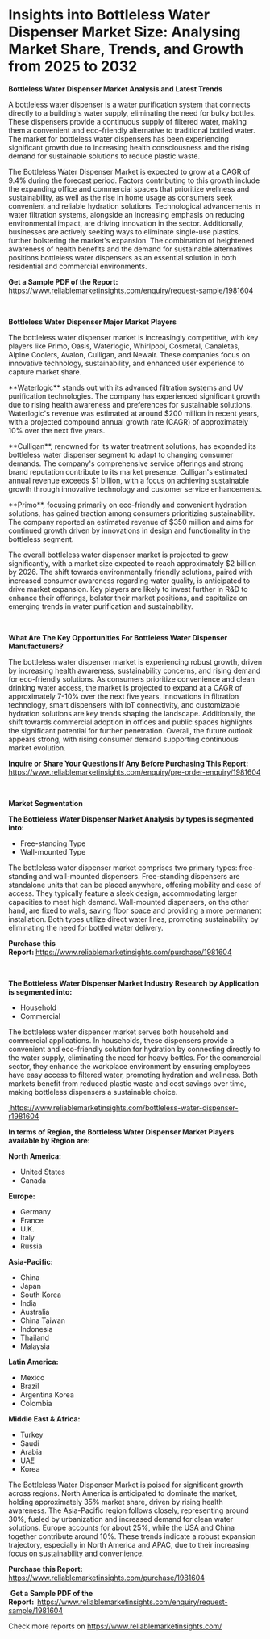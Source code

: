 <p><h1>Insights into Bottleless Water Dispenser Market Size: Analysing Market Share, Trends, and Growth from 2025 to 2032</h1></p><p><strong>Bottleless Water Dispenser Market Analysis and Latest Trends</strong></p>
<p><p>A bottleless water dispenser is a water purification system that connects directly to a building's water supply, eliminating the need for bulky bottles. These dispensers provide a continuous supply of filtered water, making them a convenient and eco-friendly alternative to traditional bottled water. The market for bottleless water dispensers has been experiencing significant growth due to increasing health consciousness and the rising demand for sustainable solutions to reduce plastic waste.</p><p>The Bottleless Water Dispenser Market is expected to grow at a CAGR of 9.4% during the forecast period. Factors contributing to this growth include the expanding office and commercial spaces that prioritize wellness and sustainability, as well as the rise in home usage as consumers seek convenient and reliable hydration solutions. Technological advancements in water filtration systems, alongside an increasing emphasis on reducing environmental impact, are driving innovation in the sector. Additionally, businesses are actively seeking ways to eliminate single-use plastics, further bolstering the market's expansion. The combination of heightened awareness of health benefits and the demand for sustainable alternatives positions bottleless water dispensers as an essential solution in both residential and commercial environments.</p></p>
<p><strong>Get a Sample PDF of the Report:&nbsp;</strong> <a href="https://www.reliablemarketinsights.com/enquiry/request-sample/1981604?utm_campaign=2285&utm_medium=2&utm_source=Github&utm_content=ia&utm_term=08022025&utm_id=bottleless-water-dispenser">https://www.reliablemarketinsights.com/enquiry/request-sample/1981604</a></p>
<p>&nbsp;</p>
<p><strong>Bottleless Water Dispenser Major Market Players</strong></p>
<p><p>The bottleless water dispenser market is increasingly competitive, with key players like Primo, Oasis, Waterlogic, Whirlpool, Cosmetal, Canaletas, Alpine Coolers, Avalon, Culligan, and Newair. These companies focus on innovative technology, sustainability, and enhanced user experience to capture market share.</p><p>**Waterlogic** stands out with its advanced filtration systems and UV purification technologies. The company has experienced significant growth due to rising health awareness and preferences for sustainable solutions. Waterlogic's revenue was estimated at around $200 million in recent years, with a projected compound annual growth rate (CAGR) of approximately 10% over the next five years.</p><p>**Culligan**, renowned for its water treatment solutions, has expanded its bottleless water dispenser segment to adapt to changing consumer demands. The company's comprehensive service offerings and strong brand reputation contribute to its market presence. Culligan's estimated annual revenue exceeds $1 billion, with a focus on achieving sustainable growth through innovative technology and customer service enhancements.</p><p>**Primo**, focusing primarily on eco-friendly and convenient hydration solutions, has gained traction among consumers prioritizing sustainability. The company reported an estimated revenue of $350 million and aims for continued growth driven by innovations in design and functionality in the bottleless segment.</p><p>The overall bottleless water dispenser market is projected to grow significantly, with a market size expected to reach approximately $2 billion by 2026. The shift towards environmentally friendly solutions, paired with increased consumer awareness regarding water quality, is anticipated to drive market expansion. Key players are likely to invest further in R&D to enhance their offerings, bolster their market positions, and capitalize on emerging trends in water purification and sustainability.</p></p>
<p>&nbsp;</p>
<p><strong>What Are The Key Opportunities For Bottleless Water Dispenser Manufacturers?</strong></p>
<p><p>The bottleless water dispenser market is experiencing robust growth, driven by increasing health awareness, sustainability concerns, and rising demand for eco-friendly solutions. As consumers prioritize convenience and clean drinking water access, the market is projected to expand at a CAGR of approximately 7-10% over the next five years. Innovations in filtration technology, smart dispensers with IoT connectivity, and customizable hydration solutions are key trends shaping the landscape. Additionally, the shift towards commercial adoption in offices and public spaces highlights the significant potential for further penetration. Overall, the future outlook appears strong, with rising consumer demand supporting continuous market evolution.</p></p>
<p><strong>Inquire or Share Your Questions If Any Before Purchasing This Report:</strong> <a href="https://www.reliablemarketinsights.com/enquiry/pre-order-enquiry/1981604?utm_campaign=2285&utm_medium=2&utm_source=Github&utm_content=ia&utm_term=08022025&utm_id=bottleless-water-dispenser">https://www.reliablemarketinsights.com/enquiry/pre-order-enquiry/1981604</a></p>
<p>&nbsp;</p>
<p><strong>Market Segmentation</strong></p>
<p><strong>The Bottleless Water Dispenser Market Analysis by types is segmented into:</strong></p>
<p><ul><li>Free-standing Type</li><li>Wall-mounted Type</li></ul></p>
<p><p>The bottleless water dispenser market comprises two primary types: free-standing and wall-mounted dispensers. Free-standing dispensers are standalone units that can be placed anywhere, offering mobility and ease of access. They typically feature a sleek design, accommodating larger capacities to meet high demand. Wall-mounted dispensers, on the other hand, are fixed to walls, saving floor space and providing a more permanent installation. Both types utilize direct water lines, promoting sustainability by eliminating the need for bottled water delivery.</p></p>
<p><strong>Purchase this Report:&nbsp;</strong><a href="https://www.reliablemarketinsights.com/purchase/1981604?utm_campaign=2285&utm_medium=2&utm_source=Github&utm_content=ia&utm_term=08022025&utm_id=bottleless-water-dispenser">https://www.reliablemarketinsights.com/purchase/1981604</a></p>
<p>&nbsp;</p>
<p><strong>The Bottleless Water Dispenser Market Industry Research by Application is segmented into:</strong></p>
<p><ul><li>Household</li><li>Commercial</li></ul></p>
<p><p>The bottleless water dispenser market serves both household and commercial applications. In households, these dispensers provide a convenient and eco-friendly solution for hydration by connecting directly to the water supply, eliminating the need for heavy bottles. For the commercial sector, they enhance the workplace environment by ensuring employees have easy access to filtered water, promoting hydration and wellness. Both markets benefit from reduced plastic waste and cost savings over time, making bottleless dispensers a sustainable choice.</p></p>
<p><a href="https://www.reliablemarketinsights.com/bottleless-water-dispenser-r1981604?utm_campaign=2285&utm_medium=2&utm_source=Github&utm_content=ia&utm_term=08022025&utm_id=bottleless-water-dispenser">&nbsp;https://www.reliablemarketinsights.com/bottleless-water-dispenser-r1981604</a></p>
<p><strong>In terms of Region, the Bottleless Water Dispenser Market Players available by Region are:</strong></p>
<p>
    <p> <strong> North America: </strong>
        <ul>
            <li>United States</li>
            <li>Canada</li>
        </ul>
        </p> 
    <p> <strong> Europe: </strong>
        <ul>
            <li>Germany</li>
            <li>France</li>
            <li>U.K.</li>
            <li>Italy</li>
            <li>Russia</li>
        </ul>
        </p> 
    <p> <strong> Asia-Pacific: </strong>
        <ul>
            <li>China</li>
            <li>Japan</li>
            <li>South Korea</li>
            <li>India</li>
            <li>Australia</li>
            <li>China Taiwan</li>
            <li>Indonesia</li>
            <li>Thailand</li>
            <li>Malaysia</li>
        </ul>
        </p> 
    <p> <strong> Latin America: </strong>
        <ul>
            <li>Mexico</li>
            <li>Brazil</li>
            <li>Argentina Korea</li>
            <li>Colombia</li>
        </ul>
        </p> 
    <p> <strong> Middle East & Africa: </strong>
        <ul>
            <li>Turkey</li>
            <li>Saudi</li>
            <li>Arabia</li>
            <li>UAE</li>
            <li>Korea</li>
        </ul>
    </p>
    </p>
<p><p>The Bottleless Water Dispenser Market is poised for significant growth across regions. North America is anticipated to dominate the market, holding approximately 35% market share, driven by rising health awareness. The Asia-Pacific region follows closely, representing around 30%, fueled by urbanization and increased demand for clean water solutions. Europe accounts for about 25%, while the USA and China together contribute around 10%. These trends indicate a robust expansion trajectory, especially in North America and APAC, due to their increasing focus on sustainability and convenience.</p></p>
<p><strong>Purchase this Report: </strong><a href="https://www.reliablemarketinsights.com/purchase/1981604?utm_campaign=2285&utm_medium=2&utm_source=Github&utm_content=ia&utm_term=08022025&utm_id=bottleless-water-dispenser">https://www.reliablemarketinsights.com/purchase/1981604</a></p>
<p>&nbsp;<strong>Get a Sample PDF of the Report:&nbsp;&nbsp;</strong><a href="https://www.reliablemarketinsights.com/enquiry/request-sample/1981604?utm_campaign=2285&utm_medium=2&utm_source=Github&utm_content=ia&utm_term=08022025&utm_id=bottleless-water-dispenser">https://www.reliablemarketinsights.com/enquiry/request-sample/1981604</a></p>
<p><strong></strong></p>
<p>Check more reports on <a href="https://www.reliablemarketinsights.com/?utm_campaign=2285&utm_medium=2&utm_source=Github&utm_content=ia&utm_term=08022025&utm_id=bottleless-water-dispenser">https://www.reliablemarketinsights.com/</a></p>